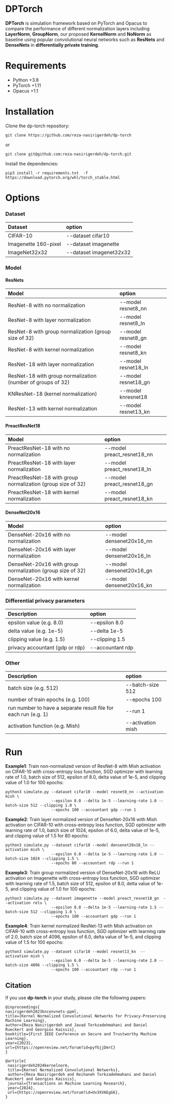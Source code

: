 # DPTorch
**DPTorch** is simulation framework based on PyTorch and Opacus to compare the performance of different normalization layers including **LayerNorm**, **GroupNorm**, our proposed **KernelNorm** and **NoNorm** as baseline 
using  popular convolutional neural networks such as **ResNets** and **DenseNets** in **differentially private training**.


# Requirements
- Python +3.8
- PyTorch +1.11
- Opacus +1.1

# Installation
Clone the dp-torch repository:
```
git clone https://github.com/reza-nasirigerdeh/dp-torch
```
or 
```
git clone git@github.com:reza-nasirigerdeh/dp-torch.git
```

Install the dependencies:
```
pip3 install -r requirements.txt  -f https://download.pytorch.org/whl/torch_stable.html
```

# Options
### Dataset
| Dataset              | option                 |
|:---------------------|:-----------------------|
| CIFAR-10             | --dataset cifar10      |
| Imagenette 160-pixel | --dataset imagenette   |
| ImageNet32x32        | --dataset imagenet32x32|






### Model

#### ResNets
| Model                                                       | option              |
|:------------------------------------------------------------|:--------------------|
| ResNet-8 with no normalization                              | --model resnet8_nn  |
| ResNet-8 with layer normalization                           | --model resnet8_ln  |
| ResNet-8 with group normalization (group size of 32)        | --model resnet8_gn  |
| ResNet-8 with kernel normalization                          | --model resnet8_kn  |
| ResNet-18 with layer normalization                          | --model resnet18_ln |
| ResNet-18 with group normalization (number of groups of 32) | --model resnet18_gn |
| KNResNet-18  (kernel normalization)                         | --model knresnet18  |
| ResNet-13 with kernel normalization                         | --model resnet13_kn |

#### PreactResNet18
| Model                                                       | option                     |
|:------------------------------------------------------------|:---------------------------|
| PreactResNet-18 with no normalization                       | --model preact_resnet18_nn |
| PreactResNet-18 with layer normalization                    | --model preact_resnet18_ln |
| PreactResNet-18 with group normalization (group size of 32) | --model preact_resnet18_gn |        
| PreactResNet-18 with kernel normalization                   | --model preact_resnet18_kn |

#### DenseNet20x16
| Model                                                      | option                   |
|:-----------------------------------------------------------|:-------------------------|
| DenseNet-20x16 with no normalization                       | --model densenet20x16_nn |
| DenseNet-20x16 with layer normalization                    | --model densenet20x16_ln |
| DenseNet-20x16 with group normalization (group size of 32) | --model densenet20x16_gn |
| DenseNet-20x16 with kernel normalization                   | --model densenet20x16_kn |


### Differential privacy parameters
| Description                     | option           |
|:--------------------------------|:-----------------|
| epsilon value (e.g. 8.0)        | --epsilon 8.0    |
| delta value (e.g. 1e-5)         | --delta 1e-5     |
| clipping value (e.g. 1.5)       | --clipping 1.5   |
| privacy accountant (gdp or rdp) | --accountant rdp |


### Other
| Description                                                     | option            |
|:----------------------------------------------------------------|:------------------|
| batch size (e.g. 512)                                           | --batch-size 512  |
| number of train epochs (e.g. 100)                               | --epochs 100      |
| run number to have a separate result file for each run (e.g. 1) | --run 1           |
| activation function (e.g. Mish)                                 | --activation mish |

# Run
**Example1**: Train non-normalized version of ResNet-8 with Mish activation on CIFAR-10 with cross-entropy loss function, SGD optimizer with learning rate of 1.0, 
batch size of 512, epsilon of 8.0, delta value of 1e-5, and clipping value of 1.0 for 100 epochs:

```
python3 simulate.py --dataset cifar10 --model resnet8_nn --activation mish \
                    --epsilon 8.0 --delta 1e-5 --learning-rate 1.0 --batch-size 512 --clipping 1.0 \
                    --epochs 100 --accountant gdp --run 1
```

**Example2**: Train layer normalized version of DenseNet-20x16 with Mish activation on CIFAR-10 with cross-entropy loss function, SGD optimizer with learning rate of 1.0, 
batch size of 1024, epsilon of 6.0, delta value of 1e-5, and clipping value of 1.5 for 80 epochs:

```
python3 simulate.py --dataset cifar10 --model densenet20x16_ln --activation mish \
                    --epsilon 6.0 --delta 1e-5 --learning-rate 1.0 --batch-size 1024 --clipping 1.5 \
                    --epochs 80 --accountant rdp --run 1
```

**Example3**: Train group normalized version of DenseNet-20x16 with ReLU activation on Imagenette with cross-entropy loss function, SGD optimizer with learning rate of 1.5, 
batch size of 512, epsilon of 8.0, delta value of 1e-5, and clipping value of 1.0 for 100 epochs:

```
python3 simulate.py --dataset imagenette --model preact_resnet18_gn  --activation relu \
                    --epsilon 8.0 --delta 1e-5 --learning-rate 1.5 --batch-size 512 --clipping 1.0 \
                    --epochs 100 --accountant gdp --run 1
```

**Example4**: Train kernel normalized ResNet-13 with Mish activation on CIFAR-10 with cross-entropy loss function, SGD optimizer with learning rate of 2.0, 
batch size of 4096, epsilon of 6.0, delta value of 1e-5, and clipping value of 1.5 for 100 epochs:

```
python3 simulate.py --dataset cifar10 --model resnet13_kn  --activation mish \
                    --epsilon 6.0 --delta 1e-5 --learning-rate 2.0 --batch-size 4096 --clipping 1.5 \
                    --epochs 100 --accountant rdp --run 1
```

## Citation
If you use **dp-torch** in your study, please cite the following papers: <br />
   ```
@inproceedings{
nasirigerdeh2023knconvnets-ppml,
title={Kernel Normalized Convolutional Networks for Privacy-Preserving Machine Learning},
author={Reza Nasirigerdeh and Javad Torkzadehmahani and Daniel Rueckert and Georgios Kaissis},
booktitle={First IEEE Conference on Secure and Trustworthy Machine Learning},
year={2023},
url={https://openreview.net/forum?id=pyfGjjDmrC}
}

@article{
    nasirigerdeh2024kernelnorm,
    title={Kernel Normalized Convolutional Networks},
    author={Reza Nasirigerdeh and Reihaneh Torkzadehmahani and Daniel Rueckert and Georgios Kaissis},
    journal={Transactions on Machine Learning Research},
    year={2024},
    url={https://openreview.net/forum?id=Uv3XVAEgG6},
}
   ```